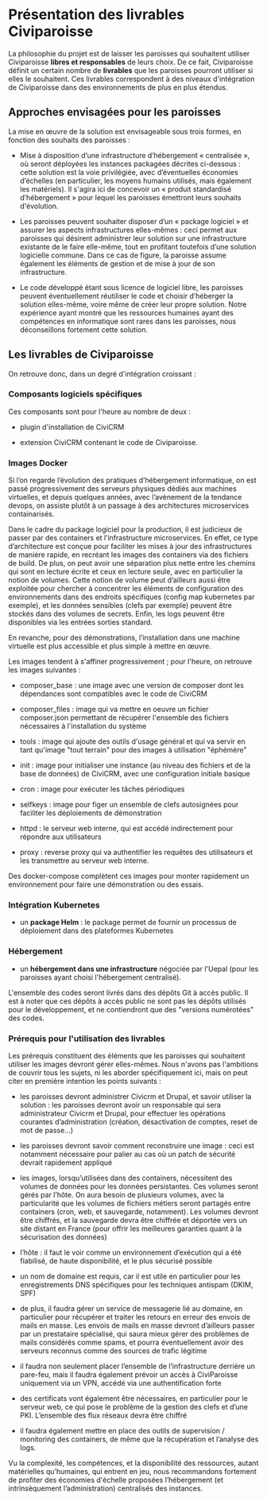 # Présentation des livrables Civiparoisse

La philosophie du projet est de laisser les paroisses qui souhaitent utiliser Civiparoisse **libres et responsables** de leurs choix. De ce fait, Civiparoisse définit un certain nombre de **livrables** que les paroisses pourront utiliser si elles le souhaitent. Ces livrables correspondent à des niveaux d'intégration de Civiparoisse dans des environnements de plus en plus étendus. 


## Approches envisagées pour les paroisses

La mise en œuvre de la solution est envisageable sous trois formes, en fonction des souhaits des paroisses :

* Mise à disposition d’une infrastructure d’hébergement « centralisée », où seront déployées les instances packagées décrites ci-dessous : cette solution est la voie privilégiée, avec d’éventuelles économies d’échelles (en particulier, les moyens humains utilisés, mais également les matériels). Il s'agira ici de concevoir un « produit standardisé d’hébergement » pour lequel les paroisses émettront leurs souhaits d'évolution.

* Les paroisses peuvent souhaiter disposer d’un « package logiciel » et assurer les aspects infrastructures elles-mêmes : ceci permet aux paroisses qui désirent administrer leur solution sur une infrastructure existante de le faire elle-même, tout en profitant toutefois d’une solution logicielle commune. Dans ce cas de figure, la paroisse assume également les éléments de gestion et de mise à jour de son infrastructure.

* Le code développé étant sous licence de logiciel libre, les paroisses peuvent éventuellement réutiliser le code et choisir d’héberger la solution elles-même, voire même de créer leur propre solution.  Notre expérience ayant montré que les ressources humaines ayant des compétences en informatique sont rares dans les paroisses, nous déconseillons fortement cette solution.

## Les livrables de Civiparoisse

On retrouve donc, dans un degré d'intégration croissant :

### Composants logiciels spécifiques

Ces composants sont pour l'heure au nombre de deux : 

* plugin d'installation de CiviCRM

* extension CiviCRM contenant le code de Civiparoisse.

### Images Docker

Si l’on regarde l’évolution des pratiques d’hébergement informatique, on est passé progressivement des serveurs physiques dédiés aux machines virtuelles, et depuis quelques années, avec l’avènement de la tendance devops, on assiste plutôt à un passage à des architectures microservices containarisés.

Dans le cadre du package logiciel pour la production, il est judicieux de passer par des containers et l’infrastructure microservices. En effet, ce type d’architecture est conçue pour faciliter les mises à jour des infrastructures de manière rapide, en recréant les images des containers via des fichiers de build. De plus, on peut avoir une séparation plus nette entre les chemins qui sont en lecture écrite et ceux en lecture seule, avec en particulier la notion de volumes. Cette notion de volume peut d’ailleurs aussi être exploitée pour chercher à concentrer les éléments de configuration des environnements dans des endroits spécifiques (config map kubernetes par exemple), et les données sensibles (clefs par exemple) peuvent être stockés dans des volumes de secrets. Enfin, les logs peuvent être disponibles via les entrées sorties standard.

En revanche, pour des démonstrations, l’installation dans une machine virtuelle est plus accessible et plus simple à mettre en œuvre.

Les images tendent à s'affiner progressivement ; pour l'heure, on retrouve les images suivantes :

* composer_base : une image avec une version de composer dont les dépendances sont compatibles avec le code de CiviCRM

* composer_files : image qui va mettre en oeuvre un fichier composer.json permettant de récupérer l'ensemble des fichiers nécessaires à l'installation du système

* tools : image qui ajoute des outils d'usage général et qui va servir en tant qu'image "tout terrain" pour des images à utilisation "éphémère"

* init : image pour initialiser une instance (au niveau des fichiers et de la base de données) de CiviCRM, avec une configuration initiale basique

* cron : image pour exécuter les tâches périodiques

* selfkeys : image pour figer un ensemble de clefs autosignées pour faciliter les déploiements de démonstration

* httpd : le serveur web interne, qui est accédé indirectement pour répondre aux utilisateurs

* proxy : reverse proxy qui va authentifier les requêtes des utilisateurs et les transmettre au serveur web interne.

Des docker-compose complètent ces images pour monter rapidement un environnement pour faire une démonstration ou des essais.

### Intégration Kubernetes

* un **package Helm** : le package permet de fournir un processus de déploiement dans des plateformes Kubernetes

### Hébergement

* un **hébergement dans une infrastructure** négociée par l'Uepal (pour les paroisses ayant choisi l'hébergement centralisé).

L'ensemble des codes seront livrés dans des dépôts Git à accès public. Il est à noter que ces dépôts à accès public ne sont pas les dépôts utilisés pour le développement, et ne contiendront que des "versions numérotées" des codes.

### Prérequis pour l'utilisation des livrables

Les prérequis constituent des éléments que les paroisses qui souhaitent utiliser les images devront gérer elles-mêmes. Nous n'avons pas l'ambitions de couvrir tous les sujets, ni les aborder spécifiquement ici, mais on peut citer en première intention les points suivants :

* les paroisses devront administrer Civicrm et Drupal, et savoir utiliser la solution : les paroisses devront avoir un responsable qui sera administrateur Civicrm et Drupal, pour effectuer les opérations courantes d’administration (création, désactivation de comptes, reset de mot de passe...)

* les paroisses devront savoir comment reconstruire une image : ceci est notamment nécessaire pour palier au cas où un patch de sécurité devrait rapidement appliqué

* les images, lorsqu’utilisées dans des containers, nécessitent des volumes de données pour les données persistantes. Ces volumes seront gérés par l’hôte. On aura besoin de plusieurs volumes, avec la particularité que les volumes de fichiers métiers seront partagés entre containers (cron, web, et sauvegarde, notamment). Les volumes devront être chiffrés, et la sauvegarde devra être chiffrée et déportée vers un site distant en France (pour offrir les meilleures garanties quant à la sécurisation des données)

* l’hôte : il faut le voir comme un environnement d’exécution qui a été fiabilisé, de haute disponibilité, et le plus sécurisé possible 

* un nom de domaine est requis, car il est utile en particulier pour les enregistrements DNS spécifiques pour les techniques antispam (DKIM, SPF)

* de plus, il faudra gérer un service de messagerie lié au domaine, en particulier pour récupérer et traiter les retours en erreur des envois de mails en masse. Les envois de mails en masse devront d’ailleurs passer par un prestataire spécialisé, qui saura mieux gérer des problèmes de mails considérés comme spams, et pourra éventuellement avoir des serveurs reconnus comme des sources de trafic légitime

* il faudra non seulement placer l’ensemble de l’infrastructure derrière un pare-feu, mais il faudra également prévoir un accès à CiviParoisse uniquement via un VPN, accédé via une authentification forte

* des certificats vont également être nécessaires, en particulier pour le serveur web, ce qui pose le problème de la gestion des clefs et d’une PKI. L’ensemble des flux réseaux devra être chiffré

* il faudra également mettre en place des outils de supervision / monitoring des containers, de même que la récupération et l’analyse des logs.

Vu la complexité, les compétences, et la disponibilité des ressources, autant matérielles qu’humaines, qui entrent en jeu, nous recommandons fortement de profiter des économies d'échelle proposées l’hébergement (et intrinsèquement l’administration) centralisés des instances.
